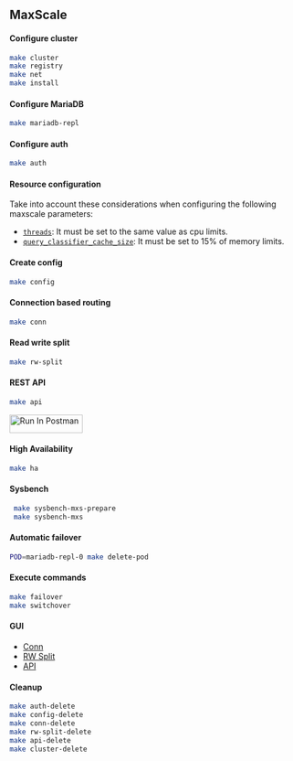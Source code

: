 ## MaxScale

#### Configure cluster

```bash
make cluster
make registry
make net
make install
```

#### Configure MariaDB

```bash
make mariadb-repl
```

#### Configure auth

```bash
make auth
```

#### Resource configuration

Take into account these considerations when configuring the following maxscale parameters:
- [`threads`](https://mariadb.com/kb/en/mariadb-maxscale-6-mariadb-maxscale-configuration-guide/#threads): It must be set to the same value as cpu limits.
- [`query_classifier_cache_size`](https://mariadb.com/kb/en/mariadb-maxscale-6-mariadb-maxscale-configuration-guide/#query_classifier_cache_size): It must be set to 15% of memory limits. 

#### Create config

```bash
make config
```

#### Connection based routing

```bash
make conn
```

#### Read write split

```bash
make rw-split
```

#### REST API

```bash
make api
```
[<img src="https://run.pstmn.io/button.svg" alt="Run In Postman" style="width: 128px; height: 32px;">](https://www.postman.com/mariadb-operator/workspace/mariadb-operator/collection/9776-74dfd54a-2b2b-451f-95ab-006e1d9d9998?action=share&creator=9776&active-environment=9776-a841398f-204a-48c8-ac04-6f6c3bb1d268)

#### High Availability

```bash
make ha
```

#### Sysbench

```bash
 make sysbench-mxs-prepare
 make sysbench-mxs
```

#### Automatic failover

```bash
POD=mariadb-repl-0 make delete-pod
```

#### Execute commands

```bash
make failover
make switchover
```

#### GUI

- [Conn](http://maxscale-conn.default.svc.cluster.local:8989)
- [RW Split](http://maxscale-rw-split.default.svc.cluster.local:8989)
- [API](http://maxscale-api.default.svc.cluster.local:8989)

#### Cleanup

```bash
make auth-delete
make config-delete
make conn-delete
make rw-split-delete
make api-delete
make cluster-delete
```